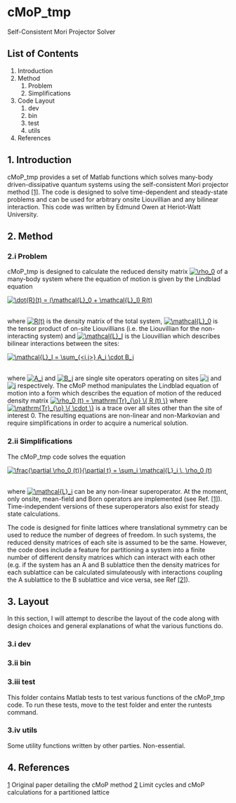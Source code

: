 # cMoP_tmp
Self-Consistent Mori Projector Solver

## List of Contents

1. Introduction
2. Method
   1. Problem
   2. Simplifications
3. Code Layout
   1. dev
   2. bin
   3. test
   4. utils
4. References

## 1. Introduction

cMoP_tmp provides a set of Matlab functions which solves many-body driven-dissipative quantum systems 
using the self-consistent Mori projector method [[1]](https://journals.aps.org/prb/abstract/10.1103/PhysRevB.89.245108).  The 
code is designed to solve time-dependent and steady-state problems and can be used for arbitrary
onsite Liouvillian and any bilinear interaction.  This code was written by Edmund Owen at Heriot-Watt University.

## 2. Method

### 2.i Problem

cMoP_tmp is designed to calculate the reduced density matrix
<a href="https://www.codecogs.com/eqnedit.php?latex=\rho_0" target="_blank">
<img src="https://latex.codecogs.com/gif.latex?\rho_0" title="\rho_0" /></a>
of a many-body system where the equation of motion is given by the Lindblad equation

<a href="https://www.codecogs.com/eqnedit.php?latex=\dot{R}(t)&space;=&space;(\mathcal{L}_0&space;&plus;&space;\mathcal{L}_I)&space;R(t)" target="_blank">
<img src="https://latex.codecogs.com/gif.latex?\dot{R}(t)&space;=&space;(\mathcal{L}_0&space;&plus;&space;\mathcal{L}_I)&space;R(t)" title="\dot{R}(t) = (\mathcal{L}_0 + \mathcal{L}_I) R(t)" /></a>
<br /> <br />
 
where 
<a href="https://www.codecogs.com/eqnedit.php?latex=R(t)" target="_blank">
<img src="https://latex.codecogs.com/gif.latex?R(t)" title="R(t)" /></a>
is the density matrix of the total system, 
<a href="https://www.codecogs.com/eqnedit.php?latex=\mathcal{L}_0" target="_blank">
<img src="https://latex.codecogs.com/gif.latex?\mathcal{L}_0" title="\mathcal{L}_0" /></a>
is the tensor product of on-site Liouvillians (i.e. the Liouvillian for the non-interacting system) and
<a href="https://www.codecogs.com/eqnedit.php?latex=\mathcal{L}_I" target="_blank">
<img src="https://latex.codecogs.com/gif.latex?\mathcal{L}_I" title="\mathcal{L}_I" /></a>
is the Liouvillian which describes bilinear interactions between the sites:

<a href="https://www.codecogs.com/eqnedit.php?latex=\mathcal{L}_I&space;=&space;\sum_{<i,j>}&space;A_i&space;\cdot&space;B_j" target="_blank">
<img src="https://latex.codecogs.com/gif.latex?\mathcal{L}_I&space;=&space;\sum_{<i,j>}&space;A_i&space;\cdot&space;B_j" title="\mathcal{L}_I = \sum_{<i,j>} A_i \cdot B_j" /></a>
<br /><br />

where
<a href="https://www.codecogs.com/eqnedit.php?latex=A_i" target="_blank">
<img src="https://latex.codecogs.com/gif.latex?A_i" title="A_i" /></a>
and
<a href="https://www.codecogs.com/eqnedit.php?latex=B_j" target="_blank">
<img src="https://latex.codecogs.com/gif.latex?B_j" title="B_j" /></a>
are single site operators operating on sites 
<a href="https://www.codecogs.com/eqnedit.php?latex=i" target="_blank">
<img src="https://latex.codecogs.com/gif.latex?i" title="i" /></a>
and
<a href="https://www.codecogs.com/eqnedit.php?latex=j" target="_blank">
<img src="https://latex.codecogs.com/gif.latex?j" title="j" /></a>
respectively.  The cMoP method manipulates the Lindblad equation of motion into a form which describes
the equation of motion of the reduced density matrix
<a href="https://www.codecogs.com/eqnedit.php?latex=\rho_0&space;(t)&space;=&space;\mathrm{Tr}_{\o}&space;\{&space;R&space;(t)&space;\}" target="_blank">
<img src="https://latex.codecogs.com/gif.latex?\rho_0&space;(t)&space;=&space;\mathrm{Tr}_{\o}&space;\{&space;R&space;(t)&space;\}" title="\rho_0 (t) = \mathrm{Tr}_{\o} \{ R (t) \}" /></a>
where 
<a href="https://www.codecogs.com/eqnedit.php?latex=\mathrm{Tr}_{\o}&space;\{&space;\cdot&space;\}" target="_blank">
<img src="https://latex.codecogs.com/gif.latex?\mathrm{Tr}_{\o}&space;\{&space;\cdot&space;\}" title="\mathrm{Tr}_{\o} \{ \cdot \}" /></a>
is a trace over all sites other than the site of interest 0.  The resulting equations are non-linear
and non-Markovian and require simplifications in order to acquire a numerical solution.

### 2.ii Simplifications

The cMoP_tmp code solves the equation

<a href="https://www.codecogs.com/eqnedit.php?latex=\frac{\partial&space;\rho_0&space;(t)}{\partial&space;t}&space;=&space;\sum_i&space;\mathcal{L}_i&space;\,&space;\rho_0&space;(t)" target="_blank">
<img src="https://latex.codecogs.com/gif.latex?\frac{\partial&space;\rho_0&space;(t)}{\partial&space;t}&space;=&space;\sum_i&space;\mathcal{L}_i&space;\,&space;\rho_0&space;(t)" title="\frac{\partial \rho_0 (t)}{\partial t} = \sum_i \mathcal{L}_i \, \rho_0 (t)" /></a>
<br /><br />

where 
<a href="https://www.codecogs.com/eqnedit.php?latex=\mathcal{L}_i" target="_blank">
<img src="https://latex.codecogs.com/gif.latex?\mathcal{L}_i" title="\mathcal{L}_i" /></a>
can be any non-linear superoperator.  At the moment, only onsite, mean-field and Born
operators are implemented (see Ref. [[1]](https://journals.aps.org/prb/abstract/10.1103/PhysRevB.89.245108)).  Time-independent 
versions of these superoperators also exist for steady state calculations.

The code is designed for finite lattices where translational symmetry can be used to reduce the number of 
degrees of freedom.  In such systems, the reduced density matrices of each site is assumed to be the
same.  However, the code does include a feature for partitioning a system into a finite number of different
density matrices which can interact with each other (e.g. if the system has an A and B sublattice then
the density matrices for each sublattice can be calculated simulateously with interactions coupling the
A sublattice to the B sublattice and vice versa, see Ref [[2]](http://iopscience.iop.org/article/10.1088/1367-2630/aab7d3/meta)).

## 3. Layout

In this section, I will attempt to describe the layout of the code along with design choices and
general explanations of what the various functions do.

### 3.i dev

### 3.ii bin



### 3.iii test

This folder contains Matlab tests to test various functions of the cMoP_tmp code.  To run these tests,
move to the test folder and enter the runtests command.

### 3.iv utils

Some utility functions written by other parties.  Non-essential.

## 4. References

[1](https://journals.aps.org/prb/abstract/10.1103/PhysRevB.89.245108) Original paper detailing the cMoP method
[2](http://iopscience.iop.org/article/10.1088/1367-2630/aab7d3/meta) Limit cycles and cMoP calculations for a partitioned lattice
